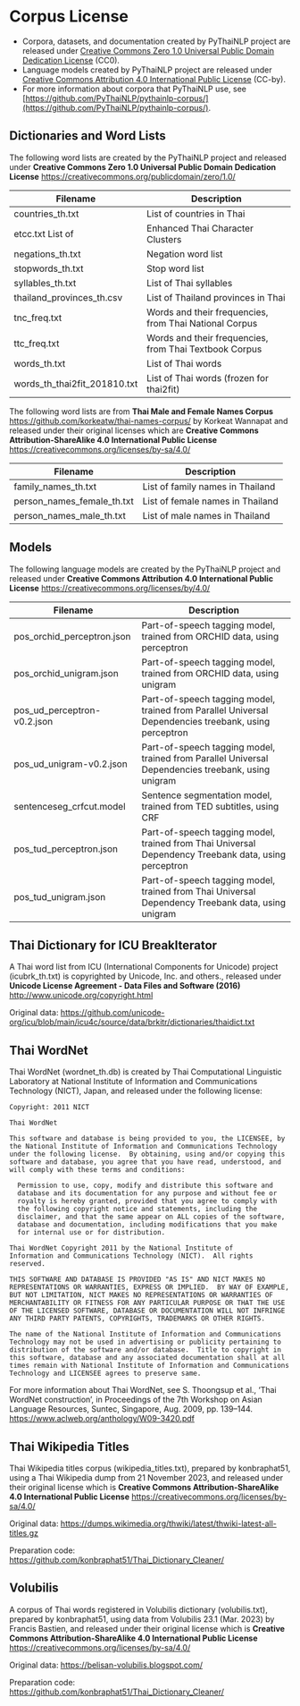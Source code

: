 # Corpus License

- Corpora, datasets, and documentation created by PyThaiNLP project are released under [Creative Commons Zero 1.0 Universal Public Domain Dedication License](https://creativecommons.org/publicdomain/zero/1.0/) (CC0).
- Language models created by PyThaiNLP project are released under [Creative Commons Attribution 4.0 International Public License](https://creativecommons.org/licenses/by/4.0/) (CC-by).
- For more information about corpora that PyThaiNLP use, see [https://github.com/PyThaiNLP/pythainlp-corpus/](https://github.com/PyThaiNLP/pythainlp-corpus/).


## Dictionaries and Word Lists

The following word lists are created by the PyThaiNLP project and released under
**Creative Commons Zero 1.0 Universal Public Domain Dedication License**
https://creativecommons.org/publicdomain/zero/1.0/

| Filename                     | Description                                            |
| ---------------------------- | ------------------------------------------------------ |
| countries_th.txt             | List of countries in Thai                              |
| etcc.txt List of             | Enhanced Thai Character Clusters                       |
| negations_th.txt             | Negation word list                                     |
| stopwords_th.txt             | Stop word list                                         |
| syllables_th.txt             | List of Thai syllables                                 |
| thailand_provinces_th.csv    | List of Thailand provinces in Thai                     |
| tnc_freq.txt                 | Words and their frequencies, from Thai National Corpus |
| ttc_freq.txt                 | Words and their frequencies, from Thai Textbook Corpus |
| words_th.txt                 | List of Thai words                                     |
| words_th_thai2fit_201810.txt | List of Thai words (frozen for thai2fit)               |

The following word lists are from **Thai Male and Female Names Corpus**
https://github.com/korkeatw/thai-names-corpus/ by Korkeat Wannapat
and released under their original licenses which are
**Creative Commons Attribution-ShareAlike 4.0 International Public License**
https://creativecommons.org/licenses/by-sa/4.0/

| Filename                   | Description                      |
| -------------------------- | -------------------------------- |
| family_names_th.txt        | List of family names in Thailand |
| person_names_female_th.txt | List of female names in Thailand |
| person_names_male_th.txt   | List of male names in Thailand   |


## Models

The following language models are created by the PyThaiNLP project
and released under
**Creative Commons Attribution 4.0 International Public License**
https://creativecommons.org/licenses/by/4.0/

| Filename                  | Description                                                                                           |
| ------------------------- | ----------------------------------------------------------------------------------------------------- |
| pos_orchid_perceptron.json | Part-of-speech tagging model, trained from ORCHID data, using perceptron                              |
| pos_orchid_unigram.json   | Part-of-speech tagging model, trained from ORCHID data, using unigram                                 |
| pos_ud_perceptron-v0.2.json     | Part-of-speech tagging model, trained from Parallel Universal Dependencies treebank, using perceptron |
| pos_ud_unigram-v0.2.json       | Part-of-speech tagging model, trained from Parallel Universal Dependencies treebank, using unigram    |
| sentenceseg_crfcut.model  | Sentence segmentation model, trained from TED subtitles, using CRF                                    |
| pos_tud_perceptron.json | Part-of-speech tagging model, trained from Thai Universal Dependency Treebank data, using perceptron                              |
| pos_tud_unigram.json   | Part-of-speech tagging model, trained from Thai Universal Dependency Treebank data, using unigram                                 |


## Thai Dictionary for ICU BreakIterator

A Thai word list from ICU (International Components for Unicode) project
(icubrk_th.txt) is copyrighted by Unicode, Inc. and others.,
released under **Unicode License Agreement - Data Files and Software (2016)**
﻿http://www.unicode.org/copyright.html

Original data:
https://github.com/unicode-org/icu/blob/main/icu4c/source/data/brkitr/dictionaries/thaidict.txt


## Thai WordNet

Thai WordNet (wordnet_th.db) is created by Thai Computational Linguistic
Laboratory at National Institute of Information and Communications
Technology (NICT), Japan, and released under the following license:

```
Copyright: 2011 NICT

Thai WordNet

This software and database is being provided to you, the LICENSEE, by
the National Institute of Information and Communications Technology
under the following license.  By obtaining, using and/or copying this
software and database, you agree that you have read, understood, and
will comply with these terms and conditions:

  Permission to use, copy, modify and distribute this software and
  database and its documentation for any purpose and without fee or
  royalty is hereby granted, provided that you agree to comply with
  the following copyright notice and statements, including the
  disclaimer, and that the same appear on ALL copies of the software,
  database and documentation, including modifications that you make
  for internal use or for distribution.

Thai WordNet Copyright 2011 by the National Institute of
Information and Communications Technology (NICT).  All rights
reserved.

THIS SOFTWARE AND DATABASE IS PROVIDED "AS IS" AND NICT MAKES NO
REPRESENTATIONS OR WARRANTIES, EXPRESS OR IMPLIED.  BY WAY OF EXAMPLE,
BUT NOT LIMITATION, NICT MAKES NO REPRESENTATIONS OR WARRANTIES OF
MERCHANTABILITY OR FITNESS FOR ANY PARTICULAR PURPOSE OR THAT THE USE
OF THE LICENSED SOFTWARE, DATABASE OR DOCUMENTATION WILL NOT INFRINGE
ANY THIRD PARTY PATENTS, COPYRIGHTS, TRADEMARKS OR OTHER RIGHTS.

The name of the National Institute of Information and Communications
Technology may not be used in advertising or publicity pertaining to
distribution of the software and/or database.  Title to copyright in
this software, database and any associated documentation shall at all
times remain with National Institute of Information and Communications
Technology and LICENSEE agrees to preserve same.
```

For more information about Thai WordNet, see
S. Thoongsup et al., ‘Thai WordNet construction’,
in Proceedings of the 7th Workshop on Asian Language Resources,
Suntec, Singapore, Aug. 2009, pp. 139–144.
https://www.aclweb.org/anthology/W09-3420.pdf


## Thai Wikipedia Titles

Thai Wikipedia titles corpus (wikipedia_titles.txt),
prepared by konbraphat51, using a Thai Wikipedia dump from
21 November 2023, and released under their original license which is
**Creative Commons Attribution-ShareAlike 4.0 International Public License**
https://creativecommons.org/licenses/by-sa/4.0/

Original data:
https://dumps.wikimedia.org/thwiki/latest/thwiki-latest-all-titles.gz

Preparation code:
https://github.com/konbraphat51/Thai_Dictionary_Cleaner/


## Volubilis

A corpus of Thai words registered in Volubilis dictionary
(volubilis.txt), prepared by konbraphat51,
using data from Volubilis 23.1 (Mar. 2023) by Francis Bastien,
and released under their original license which is
**Creative Commons Attribution-ShareAlike 4.0 International Public License**
https://creativecommons.org/licenses/by-sa/4.0/

Original data:
https://belisan-volubilis.blogspot.com/

Preparation code:
https://github.com/konbraphat51/Thai_Dictionary_Cleaner/
